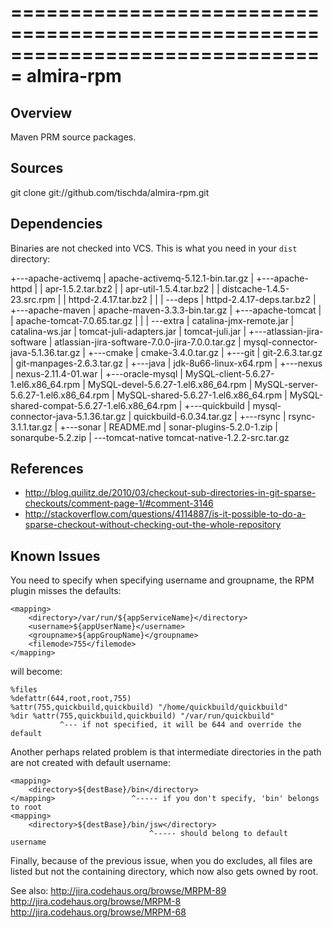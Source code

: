 ===============================================================================
almira-rpm
===============================================================================

Overview
--------
Maven PRM source packages.


Sources
-------
git clone git://github.com/tischda/almira-rpm.git


Dependencies
------------
Binaries are not checked into VCS. This is what you need in your `dist` directory:

+---apache-activemq
|       apache-activemq-5.12.1-bin.tar.gz
|
+---apache-httpd
|   |   apr-1.5.2.tar.bz2
|   |   apr-util-1.5.4.tar.bz2
|   |   distcache-1.4.5-23.src.rpm
|   |   httpd-2.4.17.tar.bz2
|   |
|   \---deps
|           httpd-2.4.17-deps.tar.bz2
|
+---apache-maven
|       apache-maven-3.3.3-bin.tar.gz
|
+---apache-tomcat
|   |   apache-tomcat-7.0.65.tar.gz
|   |
|   \---extra
|           catalina-jmx-remote.jar
|           catalina-ws.jar
|           tomcat-juli-adapters.jar
|           tomcat-juli.jar
|
+---atlassian-jira-software
|       atlassian-jira-software-7.0.0-jira-7.0.0.tar.gz
|       mysql-connector-java-5.1.36.tar.gz
|
+---cmake
|       cmake-3.4.0.tar.gz
|
+---git
|       git-2.6.3.tar.gz
|       git-manpages-2.6.3.tar.gz
|
+---java
|       jdk-8u66-linux-x64.rpm
|
+---nexus
|       nexus-2.11.4-01.war
|
+---oracle-mysql
|       MySQL-client-5.6.27-1.el6.x86_64.rpm
|       MySQL-devel-5.6.27-1.el6.x86_64.rpm
|       MySQL-server-5.6.27-1.el6.x86_64.rpm
|       MySQL-shared-5.6.27-1.el6.x86_64.rpm
|       MySQL-shared-compat-5.6.27-1.el6.x86_64.rpm
|
+---quickbuild
|       mysql-connector-java-5.1.36.tar.gz
|       quickbuild-6.0.34.tar.gz
|
+---rsync
|       rsync-3.1.1.tar.gz
|
+---sonar
|       README.md
|       sonar-plugins-5.2.0-1.zip
|       sonarqube-5.2.zip
|
\---tomcat-native
        tomcat-native-1.2.2-src.tar.gz
                

References
----------
* http://blog.quilitz.de/2010/03/checkout-sub-directories-in-git-sparse-checkouts/comment-page-1/#comment-3146
* http://stackoverflow.com/questions/4114887/is-it-possible-to-do-a-sparse-checkout-without-checking-out-the-whole-repository


Known Issues
------------
You need to specify <filemode> when specifying username and groupname, the
RPM plugin misses the defaults:

    <mapping>
        <directory>/var/run/${appServiceName}</directory>
        <username>${appUserName}</username>
        <groupname>${appGroupName}</groupname>
        <filemode>755</filemode>
    </mapping>

   will become:

    %files
    %defattr(644,root,root,755)
    %attr(755,quickbuild,quickbuild) "/home/quickbuild/quickbuild"
    %dir %attr(755,quickbuild,quickbuild) "/var/run/quickbuild"
               ^--- if not specified, it will be 644 and override the default

Another perhaps related problem is that intermediate directories in the path are
not created with default username:

    <mapping>
        <directory>${destBase}/bin</directory>
    </mapping>                 ^----- if you don't specify, 'bin' belongs to root
    <mapping>
        <directory>${destBase}/bin/jsw</directory>
                                   ^----- should belong to default username

Finally, because of the previous issue, when you do excludes, all files are
listed but not the containing directory, which now also gets owned by root.

See also:
    http://jira.codehaus.org/browse/MRPM-89
    http://jira.codehaus.org/browse/MRPM-8
    http://jira.codehaus.org/browse/MRPM-68

